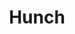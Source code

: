 ---
layout: startup_page
title: "Hunch"
id: "hunch.in"
permalink: "/hunchhunch.in03292025/"
website: "https://hunch.in"
funding_round: "Series A"
funding_amount: "$23M"
investors: "Alpha Wave, Hashed"
about: "Hunch is a social discovery app that promotes open and anonymous discussions through polls. Users can create and vote on polls about various topics, connecting with like-minded individuals while expressing opinions without judgment. The app uses AI to generate avatars, eliminating the need for real profile pictures."
markets: "Social Media, AI, Social/Platform Software, Social Content, SaaS, Artificial Intelligence & Machine Learning, Mobile"
hq: "Dubai, United Arab Emirates"
founded_year: "2022"
linkedin: "https://www.linkedin.com/company/hunchsocial"
twitter: "https://twitter.com/hunch_social"
instagram: ""
facebook: ""
crunchbase: "https://www.crunchbase.com/organization/hunch-377d"
pitchbook: "https://pitchbook.com/profiles/company/589848-49"

# SEO Optimization
meta_title: "Hunch - Series A Funding ($23M)"
meta_description: "Hunch, Hunch is a social discovery app that promotes open and anonymous discussions through polls. Users can create and vote on polls about various topics, c..."
meta_keywords: "Hunch, Social Media, AI, Social/Platform Software, Social Content, SaaS, Artificial Intelligence & Machine Learning, Mobile, Series A funding"
canonical_url: "https://pkprojectstartups.github.io/projectstartups.com/hunchhunch.in03292025/"
---